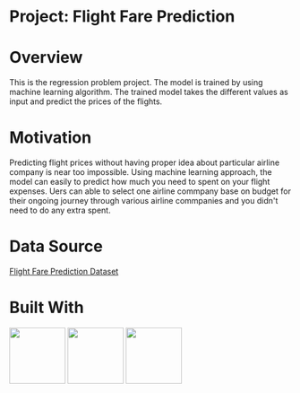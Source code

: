 # **Project: Flight Fare Prediction**

# **Overview**
This is the regression problem project. The model is trained by using machine learning algorithm. The trained model takes the different values as input and predict the prices of the flights.

# **Motivation**
Predicting flight prices without having proper idea about particular airline company is near too impossible. Using machine learning approach, the model can easily to predict how much you need to spent on your flight expenses. Uers can able to select one airline commpany base on budget for their ongoing journey through various airline commpanies and you didn't need to do any extra spent.

#  **Data Source**
[Flight Fare Prediction Dataset](https://www.kaggle.com/nikhilmittal/flight-fare-prediction-mh)

# Built With
<img src="https://user-images.githubusercontent.com/50701303/110051904-c20e4b00-7d7e-11eb-9c3a-ac3943662a87.png" width="100" height="100"/>      <img src="https://user-images.githubusercontent.com/50701303/110054145-ac9b2000-7d82-11eb-9cdc-db34d984cad7.png" width="100" height="100"/>     <img src="https://user-images.githubusercontent.com/50701303/110053960-5cbc5900-7d82-11eb-98f4-0ebe26222aa0.png" width="100" height="100"/>

